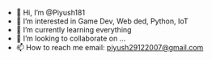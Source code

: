 - 👋 Hi, I’m @Piyush181
- 👀 I’m interested in Game Dev, Web ded, Python, IoT
- 🌱 I’m currently learning everything
- 💞️ I’m looking to collaborate on ...
- 📫 How to reach me email: piyush29122007@gmail.com

<!---
Piyush181/Piyush181 is a ✨ special ✨ repository because its `README.md` (this file) appears on your GitHub profile.
You can click the Preview link to take a look at your changes.
--->
